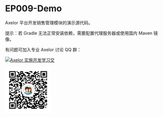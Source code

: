 # EP009-Demo

Axelor 平台开发销售管理模块的演示源代码。

提示：若 Gradle 无法正常安装依赖，需要配置代理服务器或使用国内 Maven 镜像。

有问题可加入专业 Axelor 讨论 QQ 群：


<a target="_blank" href="https://shang.qq.com/wpa/qunwpa?idkey=432b13d1fbc3fbf50d7845ee38603db3fa5539ac09f502133ed201445c2215aa"><img border="0" src="https://pub.idqqimg.com/wpa/images/group.png" alt="Axelor 实施开发学习交" title="Axelor 实施开发学习交"></a>

![进群](1581913776822.png)
